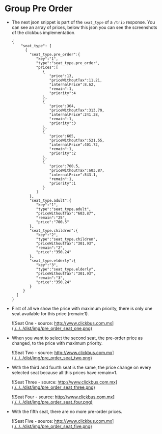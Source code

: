 # Group Pre Order

- The next json snippet is part of the `seat_type` of a `/trip` response. You can see an array of prices, below this json you can see the screenshots of the clickbus implementation.

      {
          "seat_type": [  
            {  
              "seat_type.pre_order":{  
                 "key":"1",
                 "type":"seat_type.pre_order",
                 "prices":[  
                    {  
                       "price":13,
                       "priceWithoutTax":11.21,
                       "internalPrice":8.62,
                       "remain":1,
                       "priority":4
                    },
                    {  
                       "price":364,
                       "priceWithoutTax":313.79,
                       "internalPrice":241.38,
                       "remain":1,
                       "priority":3
                    },
                    {  
                       "price":605,
                       "priceWithoutTax":521.55,
                       "internalPrice":401.72,
                       "remain":1,
                       "priority":2
                    },
                    {  
                       "price":700.5,
                       "priceWithoutTax":603.87,
                       "internalPrice":543.1,
                       "remain":1,
                       "priority":1
                    }
                 ]
              },
              "seat_type.adult":{  
                 "key":"1",
                 "type":"seat_type.adult",
                 "priceWithoutTax":"603.87",
                 "remain":"25",
                 "price":"700.5"
              },
              "seat_type.children":{  
                 "key":"2",
                 "type":"seat_type.children",
                 "priceWithoutTax":"301.93",
                 "remain":"2",
                 "price":"350.24"
              },
              "seat_type.elderly":{  
                 "key":"3",
                 "type":"seat_type.elderly",
                 "priceWithoutTax":"301.93",
                 "remain":"3",
                 "price":"350.24"
              }
           }
        ]
      }

- First of all we show the price with maximum priority, there is only one seat available for this price (remain:1).

    ![Seat One - source: http://www.clickbus.com.mx](./../../dist/img/pre_order_seat_one.png)


- When you want to select the second seat, the pre-order price as changed, to the price with maximum priority.

    ![Seat Two - source: http://www.clickbus.com.mx](./../../dist/img/pre_order_seat_two.png)


- With the third and fourth seat is the same, the price change on every selected seat because all this prices have remain=1.

    ![Seat Three - source: http://www.clickbus.com.mx](./../../dist/img/pre_order_seat_three.png)

    ![Seat Four - source: http://www.clickbus.com.mx](./../../dist/img/pre_order_seat_four.png)


- With the fifth seat, there are no more pre-order prices.

    ![Seat Five - source: http://www.clickbus.com.mx](./../../dist/img/pre_order_seat_five.png)